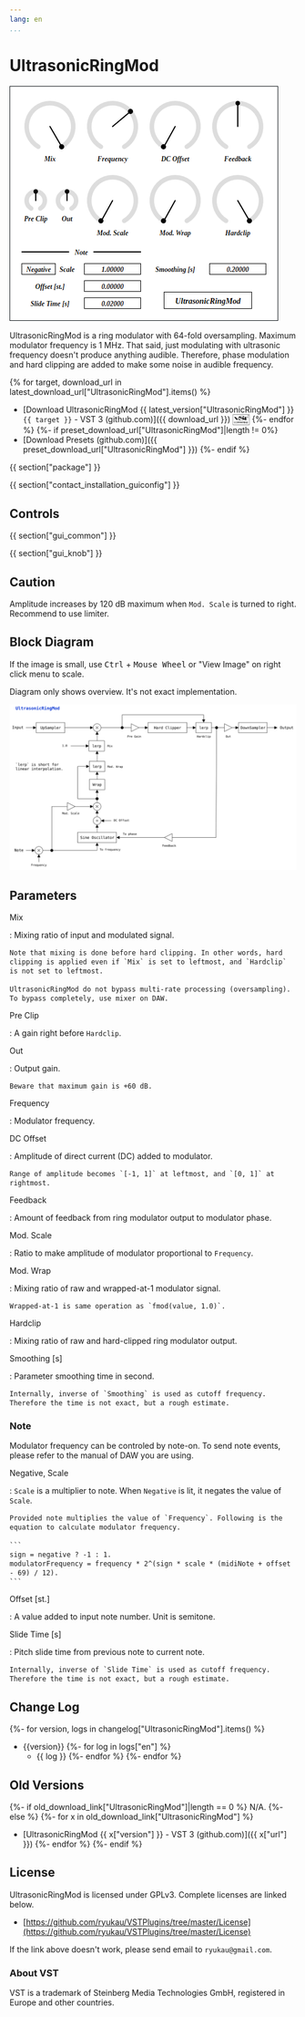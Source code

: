 ```yaml
---
lang: en
...
```


# UltrasonicRingMod
![](img/UltrasonicRingMod.png)

UltrasonicRingMod is a ring modulator with 64-fold oversampling. Maximum modulator frequency is 1 MHz. That said, just modulating with ultrasonic frequency doesn't produce anything audible. Therefore, phase modulation and hard clipping are added to make some noise in audible frequency.

{% for target, download_url in latest_download_url["UltrasonicRingMod"].items() %}
- [Download UltrasonicRingMod {{ latest_version["UltrasonicRingMod"] }} `{{ target }}` - VST 3 (github.com)]({{ download_url }}) <img
  src="img/VST_Compatible_Logo_Steinberg_negative.svg"
  alt="VST compatible logo."
  width="30px"
  style="display: inline-block; vertical-align: middle;">
{%- endfor %}
{%- if preset_download_url["UltrasonicRingMod"]|length != 0%}
- [Download Presets (github.com)]({{ preset_download_url["UltrasonicRingMod"] }})
{%- endif %}

{{ section["package"] }}

{{ section["contact_installation_guiconfig"] }}

## Controls
{{ section["gui_common"] }}

{{ section["gui_knob"] }}

## Caution
Amplitude increases by 120 dB maximum when `Mod. Scale` is turned to right. Recommend to use limiter.

## Block Diagram
If the image is small, use <kbd>Ctrl</kbd> + <kbd>Mouse Wheel</kbd> or "View Image" on right click menu to scale.

Diagram only shows overview. It's not exact implementation.

![](img/UltrasonicRingMod.svg)

## Parameters
Mix

:   Mixing ratio of input and modulated signal.

    Note that mixing is done before hard clipping. In other words, hard clipping is applied even if `Mix` is set to leftmost, and `Hardclip` is not set to leftmost.

    UltrasonicRingMod do not bypass multi-rate processing (oversampling). To bypass completely, use mixer on DAW.

Pre Clip

:   A gain right before `Hardclip`.

Out

:   Output gain.

    Beware that maximum gain is +60 dB.

Frequency

:   Modulator frequency.

DC Offset

:   Amplitude of direct current (DC) added to modulator.

    Range of amplitude becomes `[-1, 1]` at leftmost, and `[0, 1]` at rightmost.

Feedback

:   Amount of feedback from ring modulator output to modulator phase.

Mod. Scale

:   Ratio to make amplitude of modulator proportional to `Frequency`.

Mod. Wrap

:   Mixing ratio of raw and wrapped-at-1 modulator signal.

    Wrapped-at-1 is same operation as `fmod(value, 1.0)`.

Hardclip

:   Mixing ratio of raw and hard-clipped ring modulator output.

Smoothing \[s\]

:   Parameter smoothing time in second.

    Internally, inverse of `Smoothing` is used as cutoff frequency. Therefore the time is not exact, but a rough estimate.

### Note
Modulator frequency can be controled by note-on. To send note events, please refer to the manual of DAW you are using.

Negative, Scale

:   `Scale` is a multiplier to note. When `Negative` is lit, it negates the value of `Scale`.

    Provided note multiplies the value of `Frequency`. Following is the equation to calculate modulator frequency.

    ```
    sign = negative ? -1 : 1.
    modulatorFrequency = frequency * 2^(sign * scale * (midiNote + offset - 69) / 12).
    ```

Offset \[st.\]

:   A value added to input note number. Unit is semitone.

Slide Time \[s\]

:   Pitch slide time from previous note to current note.

    Internally, inverse of `Slide Time` is used as cutoff frequency. Therefore the time is not exact, but a rough estimate.

## Change Log
{%- for version, logs in changelog["UltrasonicRingMod"].items() %}
- {{version}}
  {%- for log in logs["en"] %}
  - {{ log }}
  {%- endfor %}
{%- endfor %}

## Old Versions
{%- if old_download_link["UltrasonicRingMod"]|length == 0 %}
N/A.
{%- else %}
  {%- for x in old_download_link["UltrasonicRingMod"] %}
- [UltrasonicRingMod {{ x["version"] }} - VST 3 (github.com)]({{ x["url"] }})
  {%- endfor %}
{%- endif %}

## License
UltrasonicRingMod is licensed under GPLv3. Complete licenses are linked below.

- [https://github.com/ryukau/VSTPlugins/tree/master/License](https://github.com/ryukau/VSTPlugins/tree/master/License)

If the link above doesn't work, please send email to `ryukau@gmail.com`.

### About VST
VST is a trademark of Steinberg Media Technologies GmbH, registered in Europe and other countries.
